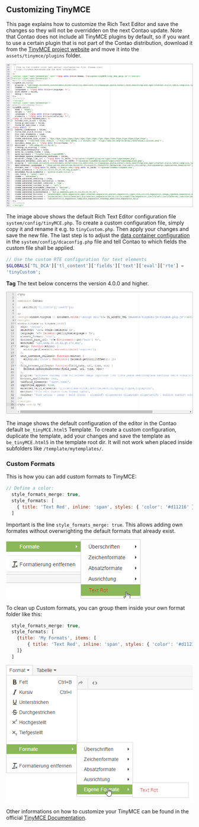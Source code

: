 ## Customizing TinyMCE

This page explains how to customize the Rich Text Editor and save the changes so
they will not be overridden on the next Contao update. Note that Contao does not
include all TinyMCE plugins by default, so if you want to use a certain plugin
that is not part of the Contao distribution, download it from the [TinyMCE
project website][1] and move it into the `assets/tinymce/plugins` folder.

![](images/rich-text-editor.jpg)

The image above shows the default Rich Text Editor configuration file
`system/config/tinyMCE.php`. To create a custom configuration file, simply copy
it and rename it e.g. to `tinyCustom.php`. Then apply your changes and save the
new file. The last step is to adjust the [data container configuration][2] in
the `system/config/dcaconfig.php` file and tell Contao to which fields the
custom file shall be applied.

```php
// Use the custom RTE configuration for text elements
$GLOBALS['TL_DCA']['tl_content']['fields']['text']['eval']['rte'] =
'tinyCustom';
```

**Tag** The text below concerns the version 4.0.0 and higher.

![](images/tinyMCE4.jpg)

The image shows the default configuration of the editor in the Contao default `be_tinyMCE.html5` Template.
To create a custom configuration, duplicate the template, add your changes and save the template as `be_tinyMCE.html5` in the template root dir. It will not work when placed inside subfolders like `/template/mytemplates/`.

### Custom Formats

This is how you can add custom formats to TinyMCE:

```js
// Define a color:
  style_formats_merge: true,
  style_formats: [
    { title: 'Text Red', inline: 'span', styles: { 'color': '#d11216' }, classes: 'text-red' },
  ]
```

Important is the line `style_formats_merge: true`.
This allows adding own formates without overwrighting the default formats that already exist.

![](images/tinyMCE4Custom.jpg)

To clean up Custom formats, you can group them inside your own format folder like this:

```js
  style_formats_merge: true,
  style_formats: [
  	{title: 'My Formats', items: [
  		{ title: 'Text Red', inline: 'span', styles: { 'color': '#d11216'}, classes: 'text-red' },
  	]}
  ]
```

![](images/tinyMCE4CustomFormat.jpg)

Other informations on how to customize your TinyMCE can be found in the official [TinyMCE Documentation][3].


[1]: https://www.tinymce.com/
[2]: https://www.tinymce.com/docs/configure/
[3]: custom-configurations.md#customizing-the-data-container-configuration
